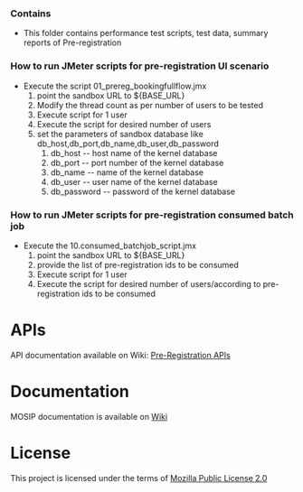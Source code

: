### Contains
* This folder contains performance test scripts, test data, summary reports of Pre-registration


### How to run JMeter scripts for pre-registration UI scenario
* Execute the script 01_prereg_bookingfullflow.jmx
    1. point the sandbox URL to ${BASE_URL}
    2. Modify the thread count as per number of users to be tested
    3. Execute script for 1 user
	4. Execute the script for desired number of users
	5. set the parameters of sandbox database like db_host,db_port,db_name,db_user,db_password
		1. db_host -- host name of the kernel database
		2. db_port -- port number of the kernel database
		3. db_name -- name of the kernel database
		4. db_user -- user name of the kernel database
		5. db_password -- password of the kernel database
	
### How to run JMeter scripts for pre-registration consumed batch job
* Execute the 10.consumed_batchjob_script.jmx
    1. point the sandbox URL to ${BASE_URL}
    2. provide the list of pre-registration ids to be consumed 
    3. Execute script for 1 user
	4. Execute the script for desired number of users/according to pre-registration ids to be consumed

# APIs
API documentation available on Wiki: [Pre-Registration APIs](https://github.com/mosip/documentation/wiki/Pre-Registration-APIs)

# Documentation

MOSIP documentation is available on [Wiki](https://github.com/mosip/documentation/wiki)

# License
This project is licensed under the terms of [Mozilla Public License 2.0](https://github.com/mosip/mosip-platform/blob/master/LICENSE)